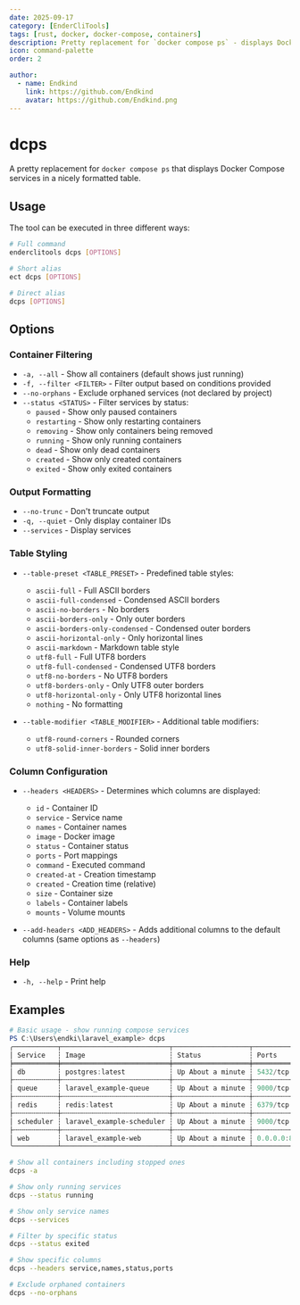 ```yaml
---
date: 2025-09-17
category: [EnderCliTools]
tags: [rust, docker, docker-compose, containers]
description: Pretty replacement for `docker compose ps` - displays Docker Compose services in a nicely formatted table
icon: command-palette
order: 2

author:
  - name: Endkind
    link: https://github.com/Endkind
    avatar: https://github.com/Endkind.png
---
```


# dcps

A pretty replacement for `docker compose ps` that displays Docker Compose services in a nicely formatted table.

## Usage

The tool can be executed in three different ways:

```bash
# Full command
enderclitools dcps [OPTIONS]

# Short alias
ect dcps [OPTIONS]

# Direct alias
dcps [OPTIONS]
```

## Options

### Container Filtering
- `-a, --all` - Show all containers (default shows just running)
- `-f, --filter <FILTER>` - Filter output based on conditions provided
- `--no-orphans` - Exclude orphaned services (not declared by project)
- `--status <STATUS>` - Filter services by status:
  - `paused` - Show only paused containers
  - `restarting` - Show only restarting containers
  - `removing` - Show only containers being removed
  - `running` - Show only running containers
  - `dead` - Show only dead containers
  - `created` - Show only created containers
  - `exited` - Show only exited containers

### Output Formatting
- `--no-trunc` - Don't truncate output
- `-q, --quiet` - Only display container IDs
- `--services` - Display services

### Table Styling
- `--table-preset <TABLE_PRESET>` - Predefined table styles:
  - `ascii-full` - Full ASCII borders
  - `ascii-full-condensed` - Condensed ASCII borders
  - `ascii-no-borders` - No borders
  - `ascii-borders-only` - Only outer borders
  - `ascii-borders-only-condensed` - Condensed outer borders
  - `ascii-horizontal-only` - Only horizontal lines
  - `ascii-markdown` - Markdown table style
  - `utf8-full` - Full UTF8 borders
  - `utf8-full-condensed` - Condensed UTF8 borders
  - `utf8-no-borders` - No UTF8 borders
  - `utf8-borders-only` - Only UTF8 outer borders
  - `utf8-horizontal-only` - Only UTF8 horizontal lines
  - `nothing` - No formatting

- `--table-modifier <TABLE_MODIFIER>` - Additional table modifiers:
  - `utf8-round-corners` - Rounded corners
  - `utf8-solid-inner-borders` - Solid inner borders

### Column Configuration
- `--headers <HEADERS>` - Determines which columns are displayed:
  - `id` - Container ID
  - `service` - Service name
  - `names` - Container names
  - `image` - Docker image
  - `status` - Container status
  - `ports` - Port mappings
  - `command` - Executed command
  - `created-at` - Creation timestamp
  - `created` - Creation time (relative)
  - `size` - Container size
  - `labels` - Container labels
  - `mounts` - Volume mounts

- `--add-headers <ADD_HEADERS>` - Adds additional columns to the default columns (same options as `--headers`)

### Help
- `-h, --help` - Print help

## Examples

```powershell
# Basic usage - show running compose services
PS C:\Users\endki\laravel_example> dcps
╭───────────┬───────────────────────────┬───────────────────┬─────────────────────────────────────╮
│ Service   ┆ Image                     ┆ Status            ┆ Ports                               │
╞═══════════╪═══════════════════════════╪═══════════════════╪═════════════════════════════════════╡
│ db        ┆ postgres:latest           ┆ Up About a minute ┆ 5432/tcp                            │
├╌╌╌╌╌╌╌╌╌╌╌┼╌╌╌╌╌╌╌╌╌╌╌╌╌╌╌╌╌╌╌╌╌╌╌╌╌╌╌┼╌╌╌╌╌╌╌╌╌╌╌╌╌╌╌╌╌╌╌┼╌╌╌╌╌╌╌╌╌╌╌╌╌╌╌╌╌╌╌╌╌╌╌╌╌╌╌╌╌╌╌╌╌╌╌╌╌┤
│ queue     ┆ laravel_example-queue     ┆ Up About a minute ┆ 9000/tcp                            │
├╌╌╌╌╌╌╌╌╌╌╌┼╌╌╌╌╌╌╌╌╌╌╌╌╌╌╌╌╌╌╌╌╌╌╌╌╌╌╌┼╌╌╌╌╌╌╌╌╌╌╌╌╌╌╌╌╌╌╌┼╌╌╌╌╌╌╌╌╌╌╌╌╌╌╌╌╌╌╌╌╌╌╌╌╌╌╌╌╌╌╌╌╌╌╌╌╌┤
│ redis     ┆ redis:latest              ┆ Up About a minute ┆ 6379/tcp                            │
├╌╌╌╌╌╌╌╌╌╌╌┼╌╌╌╌╌╌╌╌╌╌╌╌╌╌╌╌╌╌╌╌╌╌╌╌╌╌╌┼╌╌╌╌╌╌╌╌╌╌╌╌╌╌╌╌╌╌╌┼╌╌╌╌╌╌╌╌╌╌╌╌╌╌╌╌╌╌╌╌╌╌╌╌╌╌╌╌╌╌╌╌╌╌╌╌╌┤
│ scheduler ┆ laravel_example-scheduler ┆ Up About a minute ┆ 9000/tcp                            │
├╌╌╌╌╌╌╌╌╌╌╌┼╌╌╌╌╌╌╌╌╌╌╌╌╌╌╌╌╌╌╌╌╌╌╌╌╌╌╌┼╌╌╌╌╌╌╌╌╌╌╌╌╌╌╌╌╌╌╌┼╌╌╌╌╌╌╌╌╌╌╌╌╌╌╌╌╌╌╌╌╌╌╌╌╌╌╌╌╌╌╌╌╌╌╌╌╌┤
│ web       ┆ laravel_example-web       ┆ Up About a minute ┆ 0.0.0.0:80->80/tcp, [::]:80->80/tcp │
╰───────────┴───────────────────────────┴───────────────────┴─────────────────────────────────────╯
```

```bash
# Show all containers including stopped ones
dcps -a

# Show only running services
dcps --status running

# Show only service names
dcps --services

# Filter by specific status
dcps --status exited

# Show specific columns
dcps --headers service,names,status,ports

# Exclude orphaned containers
dcps --no-orphans
```
